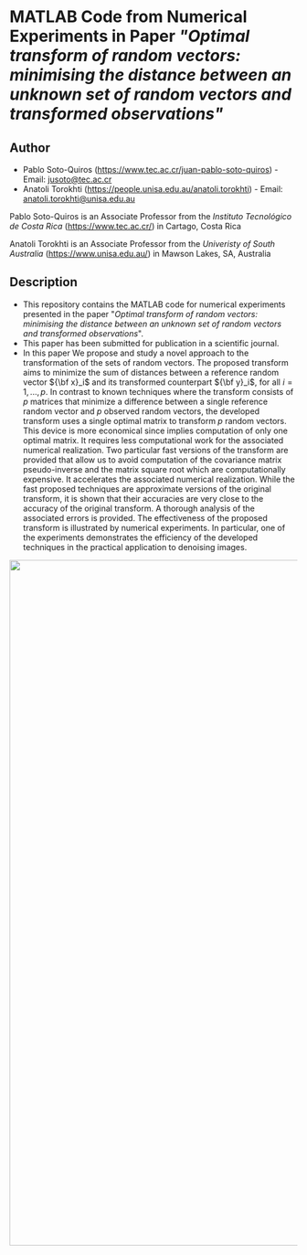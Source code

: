 # MATLAB Code from Numerical Experiments in Paper *"Optimal transform of random vectors: minimising the distance between an unknown set of random vectors and transformed observations"*

## Author

* Pablo Soto-Quiros (https://www.tec.ac.cr/juan-pablo-soto-quiros) - Email: jusoto@tec.ac.cr
* Anatoli Torokhti (https://people.unisa.edu.au/anatoli.torokhti) - Email: anatoli.torokhti@unisa.edu.au

Pablo Soto-Quiros is an Associate Professor from the *Instituto Tecnológico de Costa Rica* (https://www.tec.ac.cr/) in Cartago, Costa Rica

Anatoli Torokhti is an Associate Professor from the *Univeristy of South Australia* (https://www.unisa.edu.au/) in Mawson Lakes, SA, Australia

## Description

* This repository contains the MATLAB code for numerical experiments presented in the paper "*Optimal transform of random vectors: minimising the distance between an unknown set of random vectors and transformed observations*". 
* This paper has been submitted for publication in a scientific journal. 
* In this paper We propose and study a novel approach to the transformation of the sets of random vectors.  The proposed transform aims to minimize the sum of distances between a reference random vector ${\bf x}_i$ and its transformed counterpart  ${\bf y}_i$, for all $i=1,...,p$. In contrast to known techniques where the transform consists of $p$ matrices that minimize a difference between a single reference random vector and $p$ observed random vectors, the developed transform uses a single optimal matrix to transform $p$ random vectors. This device is more economical since implies computation of only one optimal matrix.  It requires less computational work for the associated numerical realization. Two particular fast versions of the transform are provided that allow us to avoid computation of the covariance matrix pseudo-inverse and the matrix square root which are computationally expensive. It accelerates the associated numerical realization. While the fast proposed techniques  are approximate versions of the original transform, it is shown that their accuracies are very close to the accuracy of the original transform. A thorough  analysis of the associated errors is provided. The effectiveness of the proposed transform is illustrated by numerical experiments. In particular, one of the experiments demonstrates the efficiency of the developed techniques in the practical application  to denoising images.

<p align="center"><img width="1200" src="https://github.com/jusotoTEC/multifiltering_transform/blob/main/img/img1.png"></p>
